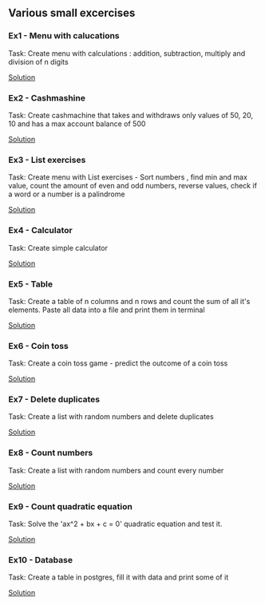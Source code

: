 ## Various small excercises

### Ex1 - Menu with calucations

Task: Create menu with calculations : addition, subtraction, multiply and division of n digits

[Solution](ex1_menu_calculations.py)

### Ex2 - Cashmashine

Task: Create cashmachine that takes and withdraws only values of 50, 20, 10 and has a max account balance of 500

[Solution](ex2_cashmachine.py)

### Ex3 - List exercises

Task: Create menu with List exercises - Sort numbers , find min and max value, count the amount of even and odd numbers, reverse values, check if a word or a number is a palindrome

[Solution](ex3_list_exercises.py)

### Ex4 - Calculator

Task: Create simple calculator

[Solution](ex4_calculator.py)

### Ex5 - Table

Task: Create a table of n columns and n rows and count the sum of all it's elements. Paste all data into a file and print them in terminal

[Solution](ex5_table.py)

### Ex6 - Coin toss

Task: Create a coin toss game - predict the outcome of a coin toss

[Solution](ex6_coin_toss.py)

### Ex7 - Delete duplicates

Task: Create a list with random numbers and delete duplicates

[Solution](ex7_duplicates.py)

### Ex8 - Count numbers

Task: Create a list with random numbers and count every number

[Solution](ex8_count_numbers.py)

### Ex9 - Count quadratic equation

Task: Solve the 'ax^2 + bx + c = 0' quadratic equation and test it.

[Solution](ex9_quadratic_equation.py)

### Ex10 - Database

Task: Create a table in postgres, fill it with data and print some of it 

[Solution](ex10_data_base.py)